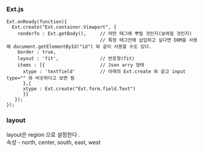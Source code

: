 ### Ext.js
```
Ext.onReady(function){
  Ext.create("Ext.containor.Viewport", {
    renderTo : Ext.getBody(),     // 어떤 태그에 뿌릴 것인지(보여질 것인지) 
                                  // 특정 태그안에 삽입하고 싶다면 DOM을 사용해 document.getElementById("id") 와 같이 사용할 수도 있다.
    border : true,
    layout : 'fit',               // 반응형(fit)
    items : [{                    // Json arry 형태
      xtype : 'textfield'         // 아래의 Ext.create 와 같고 input type="" 와 비슷하다고 보면 됨
      },{
      xtype : Ext.create("Ext.form.field.Text")
      }]
   });
});
```

### layout
layout은 region 으로 설정한다 .     
속성 - north, center, south, east, west
